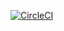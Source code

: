 [![CircleCI](https://dl.circleci.com/status-badge/img/gh/sam1502/personalizedata/tree/master.svg?style=svg)](https://dl.circleci.com/status-badge/redirect/gh/sam1502/personalizedata/tree/master)
